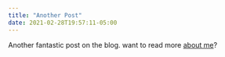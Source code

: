 ```yaml
---
title: "Another Post"
date: 2021-02-28T19:57:11-05:00
---
```


Another fantastic post on the blog.
want to read more [about me](/about)?